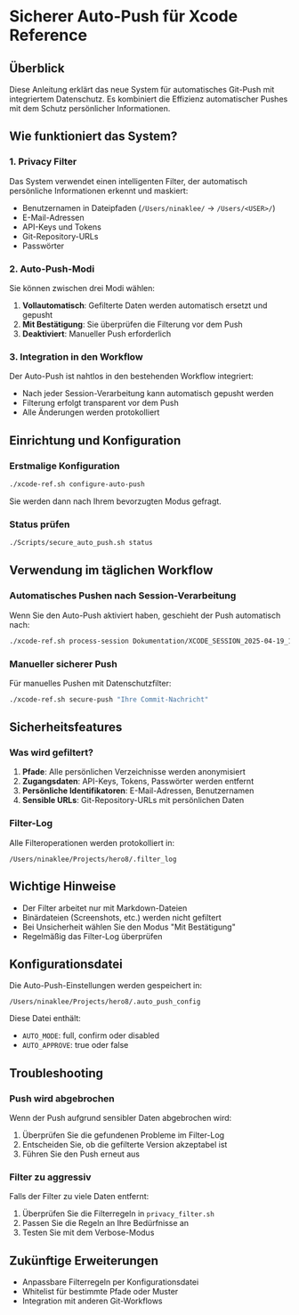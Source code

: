 # Sicherer Auto-Push für Xcode Reference

## Überblick

Diese Anleitung erklärt das neue System für automatisches Git-Push mit integriertem Datenschutz. Es kombiniert die Effizienz automatischer Pushes mit dem Schutz persönlicher Informationen.

## Wie funktioniert das System?

### 1. Privacy Filter

Das System verwendet einen intelligenten Filter, der automatisch persönliche Informationen erkennt und maskiert:
- Benutzernamen in Dateipfaden (`/Users/ninaklee/` → `/Users/<USER>/`)
- E-Mail-Adressen
- API-Keys und Tokens
- Git-Repository-URLs
- Passwörter

### 2. Auto-Push-Modi

Sie können zwischen drei Modi wählen:
1. **Vollautomatisch**: Gefilterte Daten werden automatisch ersetzt und gepusht
2. **Mit Bestätigung**: Sie überprüfen die Filterung vor dem Push
3. **Deaktiviert**: Manueller Push erforderlich

### 3. Integration in den Workflow

Der Auto-Push ist nahtlos in den bestehenden Workflow integriert:
- Nach jeder Session-Verarbeitung kann automatisch gepusht werden
- Filterung erfolgt transparent vor dem Push
- Alle Änderungen werden protokolliert

## Einrichtung und Konfiguration

### Erstmalige Konfiguration

```bash
./xcode-ref.sh configure-auto-push
```

Sie werden dann nach Ihrem bevorzugten Modus gefragt.

### Status prüfen

```bash
./Scripts/secure_auto_push.sh status
```

## Verwendung im täglichen Workflow

### Automatisches Pushen nach Session-Verarbeitung

Wenn Sie den Auto-Push aktiviert haben, geschieht der Push automatisch nach:
```bash
./xcode-ref.sh process-session Dokumentation/XCODE_SESSION_2025-04-19_14-30-00.md
```

### Manueller sicherer Push

Für manuelles Pushen mit Datenschutzfilter:
```bash
./xcode-ref.sh secure-push "Ihre Commit-Nachricht"
```

## Sicherheitsfeatures

### Was wird gefiltert?

1. **Pfade**: Alle persönlichen Verzeichnisse werden anonymisiert
2. **Zugangsdaten**: API-Keys, Tokens, Passwörter werden entfernt
3. **Persönliche Identifikatoren**: E-Mail-Adressen, Benutzernamen
4. **Sensible URLs**: Git-Repository-URLs mit persönlichen Daten

### Filter-Log

Alle Filteroperationen werden protokolliert in:
```
/Users/ninaklee/Projects/hero8/.filter_log
```

## Wichtige Hinweise

- Der Filter arbeitet nur mit Markdown-Dateien
- Binärdateien (Screenshots, etc.) werden nicht gefiltert
- Bei Unsicherheit wählen Sie den Modus "Mit Bestätigung"
- Regelmäßig das Filter-Log überprüfen

## Konfigurationsdatei

Die Auto-Push-Einstellungen werden gespeichert in:
```
/Users/ninaklee/Projects/hero8/.auto_push_config
```

Diese Datei enthält:
- `AUTO_MODE`: full, confirm oder disabled
- `AUTO_APPROVE`: true oder false

## Troubleshooting

### Push wird abgebrochen

Wenn der Push aufgrund sensibler Daten abgebrochen wird:
1. Überprüfen Sie die gefundenen Probleme im Filter-Log
2. Entscheiden Sie, ob die gefilterte Version akzeptabel ist
3. Führen Sie den Push erneut aus

### Filter zu aggressiv

Falls der Filter zu viele Daten entfernt:
1. Überprüfen Sie die Filterregeln in `privacy_filter.sh`
2. Passen Sie die Regeln an Ihre Bedürfnisse an
3. Testen Sie mit dem Verbose-Modus

## Zukünftige Erweiterungen

- Anpassbare Filterregeln per Konfigurationsdatei
- Whitelist für bestimmte Pfade oder Muster
- Integration mit anderen Git-Workflows